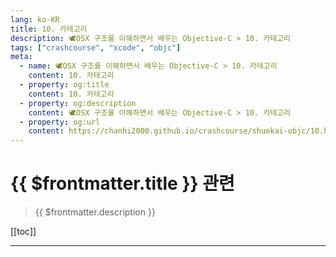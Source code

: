 ```yaml
---
lang: ko-KR
title: 10. 카테고리
description: 🕊️OSX 구조를 이해하면서 배우는 Objective-C > 10. 카테고리
tags: ["crashcourse", "xcode", "objc"]
meta:
  - name: 🕊️OSX 구조를 이해하면서 배우는 Objective-C > 10. 카테고리
    content: 10. 카테고리
  - property: og:title
    content: 10. 카테고리
  - property: og:description
    content: 🕊️OSX 구조를 이해하면서 배우는 Objective-C > 10. 카테고리
  - property: og:url
    content: https://chanhi2000.github.io/crashcourse/shuokai-objc/10.html
---
```


# {{ $frontmatter.title }} 관련

> {{ $frontmatter.description }}

[[toc]]

---

<TagLinks />